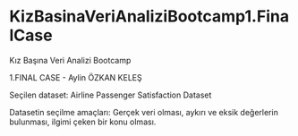 # KizBasinaVeriAnaliziBootcamp1.FinalCase
Kız Başına Veri Analizi Bootcamp

1.FINAL CASE - Aylin ÖZKAN KELEŞ

Seçilen dataset: Airline Passenger Satisfaction Dataset

Datasetin seçilme amaçları: Gerçek veri olması, aykırı ve eksik değerlerin bulunması, ilgimi çeken bir konu olması.

